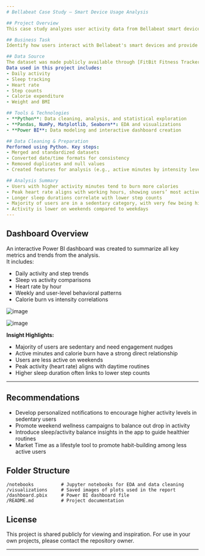 ```yaml
---
# Bellabeat Case Study – Smart Device Usage Analysis  

## Project Overview  
This case study analyzes user activity data from Bellabeat smart devices to uncover usage trends, behavioral insights, and recommendations for improving Bellabeat’s product marketing strategy. The project focuses on one of Bellabeat's key products, the **Time wellness watch**, which tracks activity, sleep, and stress.  

## Business Task  
Identify how users interact with Bellabeat's smart devices and provide actionable insights to guide future marketing decisions.  

## Data Source  
The dataset was made publicly available through [FitBit Fitness Tracker Data](https://www.kaggle.com/datasets/arashnic/fitbit).  
Data used in this project includes:  
- Daily activity  
- Sleep tracking  
- Heart rate  
- Step counts  
- Calorie expenditure  
- Weight and BMI  

## Tools & Technologies  
- **Python**: Data cleaning, analysis, and statistical exploration  
- **Pandas, NumPy, Matplotlib, Seaborn**: EDA and visualizations  
- **Power BI**: Data modeling and interactive dashboard creation  

## Data Cleaning & Preparation  
Performed using Python. Key steps:  
- Merged and standardized datasets  
- Converted date/time formats for consistency  
- Removed duplicates and null values  
- Created features for analysis (e.g., active minutes by intensity level)  

## Analysis Summary  
- Users with higher activity minutes tend to burn more calories  
- Peak heart rate aligns with working hours, showing users’ most active periods  
- Longer sleep durations correlate with lower step counts  
- Majority of users are in a sedentary category, with very few being highly active  
- Activity is lower on weekends compared to weekdays  
---
```


## Dashboard Overview  

An interactive Power BI dashboard was created to summarize all key metrics and trends from the analysis.  
It includes:  
- Daily activity and step trends  
- Sleep vs activity comparisons  
- Heart rate by hour  
- Weekly and user-level behavioral patterns  
- Calorie burn vs intensity correlations  

![image](https://github.com/user-attachments/assets/00280355-4ad1-4459-a1ba-cc82d2a3b191)

![image](https://github.com/user-attachments/assets/87827e80-c0cb-40c9-a9a7-36ba79dd0076)

**Insight Highlights:**  
- Majority of users are sedentary and need engagement nudges  
- Active minutes and calorie burn have a strong direct relationship  
- Users are less active on weekends  
- Peak activity (heart rate) aligns with daytime routines  
- Higher sleep duration often links to lower step counts  

---

## Recommendations  
- Develop personalized notifications to encourage higher activity levels in sedentary users  
- Promote weekend wellness campaigns to balance out drop in activity  
- Introduce sleep/activity balance insights in the app to guide healthier routines  
- Market Time as a lifestyle tool to promote habit-building among less active users  

## Folder Structure  
```
/notebooks          # Jupyter notebooks for EDA and data cleaning  
/visualizations     # Saved images of plots used in the report  
/dashboard.pbix     # Power BI dashboard file  
/README.md          # Project documentation  
```

## License  
This project is shared publicly for viewing and inspiration. For use in your own projects, please contact the repository owner.  

---

